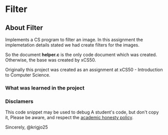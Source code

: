 # Filter

## About Filter

Implements a CS program to filter an image. In this assignment the implemetation details stated we had create filters for the images.

So the document <strong>helper.c</strong> is the only code document which was created. Otherwise, the base was created by xCS50.

Originally this project was created as an
assignment at xCS50 - Introduction to Computer Science. 

### What was learned in the project

###  Disclamers

This code snippet may be used to debug
A student's code, but don't copy it,
Please be aware, and respect the [academic honesty policy](https://cs50.harvard.edu/x/2023/honesty/).

Sincerely,
@krigjo25
